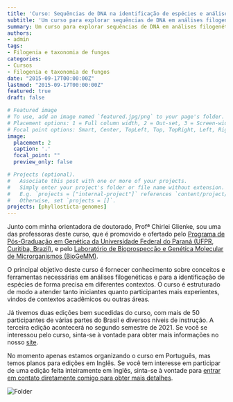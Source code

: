 ```yaml
---
title: 'Curso: Sequências de DNA na identificação de espécies e análise filogenética'
subtitle: 'Um curso para explorar sequências de DNA em análises filogenéticas e identificação de espécies por meio de várias abordagens'
summary: Um curso para explorar sequências de DNA em análises filogenéticas e identificação de espécies por meio de várias abordagens.
authors:
- admin
tags:
- Filogenia e taxonomia de fungos
categories:
- Cursos
- Filogenia e taxonomia de fungos
date: "2015-09-17T00:00:00Z"
lastmod: "2015-09-17T00:00:00Z"
featured: true
draft: false

# Featured image
# To use, add an image named `featured.jpg/png` to your page's folder.
# Placement options: 1 = Full column width, 2 = Out-set, 3 = Screen-width
# Focal point options: Smart, Center, TopLeft, Top, TopRight, Left, Right, BottomLeft, Bottom, BottomRight
image:
  placement: 2
  caption: '.'
  focal_point: ""
  preview_only: false

# Projects (optional).
#   Associate this post with one or more of your projects.
#   Simply enter your project's folder or file name without extension.
#   E.g. `projects = ["internal-project"]` references `content/project/deep-learning/index.md`.
#   Otherwise, set `projects = []`.
projects: [phyllosticta-genomes]
---
```


Junto com minha orientadora de doutorado, Profª Chirlei Glienke, sou uma das professoras deste curso, que é promovido e ofertado pelo [Programa de Pós-Graduação em Genética da Universidade Federal do Paraná (UFPR, Curitiba, Brazil)](https://www.bio.ufpr.br/portal/ppggenetica/), e pelo [Laboratório de Bioprospecção e Genética Molecular de Microrganismos (BioGeMM)](https://www.bio.ufpr.br/portal/biogemm/). 

O principal objetivo deste curso é fornecer conhecimento sobre conceitos e ferramentas necessárias em análises filogenéticas e para a identificação de espécies de forma precisa em diferentes contextos. O curso é estruturado de modo a atender tanto iniciantes quanto participantes mais experientes, vindos de contextos acadêmicos ou outras áreas. 

Já tivemos duas edições bem sucedidas do curso, com mais de 50 participantes de várias partes do 
Brasil e diversos níveis de instrução. A terceira edição acontecerá no segundo semestre de 2021. Se você se interessou pelo curso, sinta-se à vontade para obter mais informações no nosso [site](https://cursodefilogeniaufpr.netlify.app).

No momento apenas estamos organizando o curso em Português, mas temos planos para edições em Inglês. Se você tem interesse em participar de uma edição feita inteiramente em Inglês, sinta-se à vontade para [entrar em contato diretamente comigo para obter mais detalhes](/#contact). 

![Folder](Folder.jpg)
